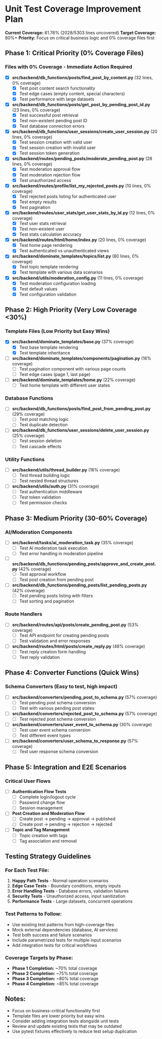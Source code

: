 # Unit Test Coverage Improvement Plan

**Current Coverage:** 61.76% (2028/5303 lines uncovered)
**Target Coverage:** 80%+
**Priority:** Focus on critical business logic and 0% coverage files first

## Phase 1: Critical Priority (0% Coverage Files)

### Files with 0% Coverage - Immediate Action Required

- [x] **src/backend/db_functions/posts/find_post_by_content.py** (32 lines, 0% coverage)
  - [x] Test post content search functionality
  - [x] Test edge cases (empty content, special characters)
  - [x] Test performance with large datasets

- [x] **src/backend/db_functions/posts/get_post_by_pending_post_id.py** (23 lines, 0% coverage)
  - [x] Test successful post retrieval
  - [x] Test non-existent pending post ID
  - [x] Test database connection errors

- [x] **src/backend/db_functions/user_sessions/create_user_session.py** (20 lines, 0% coverage)
  - [x] Test session creation with valid user
  - [x] Test session creation with invalid user
  - [x] Test session token generation

- [x] **src/backend/routes/pending_posts/moderate_pending_post.py** (28 lines, 0% coverage)
  - [x] Test moderation approval flow
  - [x] Test moderation rejection flow
  - [x] Test unauthorized access

- [x] **src/backend/routes/profile/list_my_rejected_posts.py** (10 lines, 0% coverage)
  - [x] Test rejected posts listing for authenticated user
  - [x] Test empty results
  - [x] Test pagination

- [x] **src/backend/routes/user_stats/get_user_stats_by_id.py** (12 lines, 0% coverage)
  - [x] Test user stats retrieval
  - [x] Test non-existent user
  - [x] Test stats calculation accuracy

- [x] **src/backend/routes/html/home/index.py** (20 lines, 0% coverage)
  - [x] Test home page rendering
  - [x] Test authenticated vs unauthenticated views

- [x] **src/backend/dominate_templates/topics/list.py** (80 lines, 0% coverage)
  - [x] Test topic template rendering
  - [x] Test template with various data scenarios

- [x] **src/backend/utils/moderation_config.py** (11 lines, 0% coverage)
  - [x] Test moderation configuration loading
  - [x] Test default values
  - [x] Test configuration validation

## Phase 2: High Priority (Very Low Coverage <30%)

### Template Files (Low Priority but Easy Wins)
- [x] **src/backend/dominate_templates/base.py** (37% coverage)
  - [x] Test base template rendering
  - [x] Test template inheritance

- [ ] **src/backend/dominate_templates/components/pagination.py** (16% coverage)
  - [ ] Test pagination component with various page counts
  - [ ] Test edge cases (page 1, last page)

- [ ] **src/backend/dominate_templates/home.py** (22% coverage)
  - [ ] Test home template with different user states

### Database Functions
- [ ] **src/backend/db_functions/posts/find_post_from_pending_post.py** (29% coverage)
  - [ ] Test post matching logic
  - [ ] Test duplicate detection

- [ ] **src/backend/db_functions/user_sessions/delete_user_session.py** (25% coverage)
  - [ ] Test session deletion
  - [ ] Test cascade effects

### Utility Functions
- [ ] **src/backend/utils/thread_builder.py** (16% coverage)
  - [ ] Test thread building logic
  - [ ] Test nested thread structures

- [ ] **src/backend/utils/auth.py** (31% coverage)
  - [ ] Test authentication middleware
  - [ ] Test token validation
  - [ ] Test permission checks

## Phase 3: Medium Priority (30-60% Coverage)

### AI/Moderation Components
- [ ] **src/backend/tasks/ai_moderation_task.py** (35% coverage)
  - [ ] Test AI moderation task execution
  - [ ] Test error handling in moderation pipeline

- [ ] **src/backend/db_functions/pending_posts/approve_and_create_post.py** (42% coverage)
  - [ ] Test approval workflow
  - [ ] Test post creation from pending post

- [ ] **src/backend/db_functions/pending_posts/list_pending_posts.py** (42% coverage)
  - [ ] Test pending posts listing with filters
  - [ ] Test sorting and pagination

### Route Handlers
- [ ] **src/backend/routes/api/posts/create_pending_post.py** (53% coverage)
  - [ ] Test API endpoint for creating pending posts
  - [ ] Test validation and error responses

- [ ] **src/backend/routes/html/posts/create_reply.py** (48% coverage)
  - [ ] Test reply creation form handling
  - [ ] Test reply validation

## Phase 4: Converter Functions (Quick Wins)

### Schema Converters (Easy to test, high impact)
- [ ] **src/backend/converters/pending_post_to_schema.py** (57% coverage)
  - [ ] Test pending post schema conversion
  - [ ] Test with various pending post states

- [ ] **src/backend/converters/rejected_post_to_schema.py** (57% coverage)
  - [ ] Test rejected post schema conversion

- [ ] **src/backend/converters/user_event_to_schema.py** (30% coverage)
  - [ ] Test user event schema conversion
  - [ ] Test different event types

- [ ] **src/backend/converters/user_schema_to_response.py** (57% coverage)
  - [ ] Test user response schema conversion

## Phase 5: Integration and E2E Scenarios

### Critical User Flows
- [ ] **Authentication Flow Tests**
  - [ ] Complete login/logout cycle
  - [ ] Password change flow
  - [ ] Session management

- [ ] **Post Creation and Moderation Flow**
  - [ ] Create post → pending → approval → published
  - [ ] Create post → pending → rejection → rejected

- [ ] **Topic and Tag Management**
  - [ ] Topic creation with tags
  - [ ] Tag association and removal

## Testing Strategy Guidelines

### For Each Test File:
1. **Happy Path Tests** - Normal operation scenarios
2. **Edge Case Tests** - Boundary conditions, empty inputs
3. **Error Handling Tests** - Database errors, validation failures
4. **Security Tests** - Unauthorized access, input sanitization
5. **Performance Tests** - Large datasets, concurrent operations

### Test Patterns to Follow:
- Use existing test patterns from high-coverage files
- Mock external dependencies (database, AI services)
- Test both success and failure scenarios
- Include parametrized tests for multiple input scenarios
- Add integration tests for critical workflows

### Coverage Targets by Phase:
- **Phase 1 Completion:** ~70% total coverage
- **Phase 2 Completion:** ~75% total coverage
- **Phase 3 Completion:** ~80% total coverage
- **Phase 4 Completion:** ~85% total coverage

## Notes:
- Focus on business-critical functionality first
- Template files are lower priority but easy wins
- Consider adding integration tests alongside unit tests
- Review and update existing tests that may be outdated
- Use pytest fixtures effectively to reduce test setup duplication
